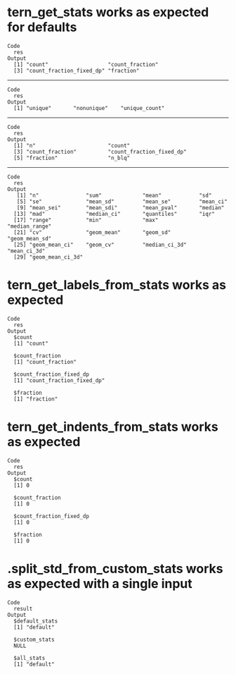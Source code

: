 # tern_get_stats works as expected for defaults

    Code
      res
    Output
      [1] "count"                   "count_fraction"         
      [3] "count_fraction_fixed_dp" "fraction"               

---

    Code
      res
    Output
      [1] "unique"       "nonunique"    "unique_count"

---

    Code
      res
    Output
      [1] "n"                       "count"                  
      [3] "count_fraction"          "count_fraction_fixed_dp"
      [5] "fraction"                "n_blq"                  

---

    Code
      res
    Output
       [1] "n"               "sum"             "mean"            "sd"             
       [5] "se"              "mean_sd"         "mean_se"         "mean_ci"        
       [9] "mean_sei"        "mean_sdi"        "mean_pval"       "median"         
      [13] "mad"             "median_ci"       "quantiles"       "iqr"            
      [17] "range"           "min"             "max"             "median_range"   
      [21] "cv"              "geom_mean"       "geom_sd"         "geom_mean_sd"   
      [25] "geom_mean_ci"    "geom_cv"         "median_ci_3d"    "mean_ci_3d"     
      [29] "geom_mean_ci_3d"

# tern_get_labels_from_stats works as expected

    Code
      res
    Output
      $count
      [1] "count"
      
      $count_fraction
      [1] "count_fraction"
      
      $count_fraction_fixed_dp
      [1] "count_fraction_fixed_dp"
      
      $fraction
      [1] "fraction"
      

# tern_get_indents_from_stats works as expected

    Code
      res
    Output
      $count
      [1] 0
      
      $count_fraction
      [1] 0
      
      $count_fraction_fixed_dp
      [1] 0
      
      $fraction
      [1] 0
      

# .split_std_from_custom_stats works as expected with a single input

    Code
      result
    Output
      $default_stats
      [1] "default"
      
      $custom_stats
      NULL
      
      $all_stats
      [1] "default"
      

